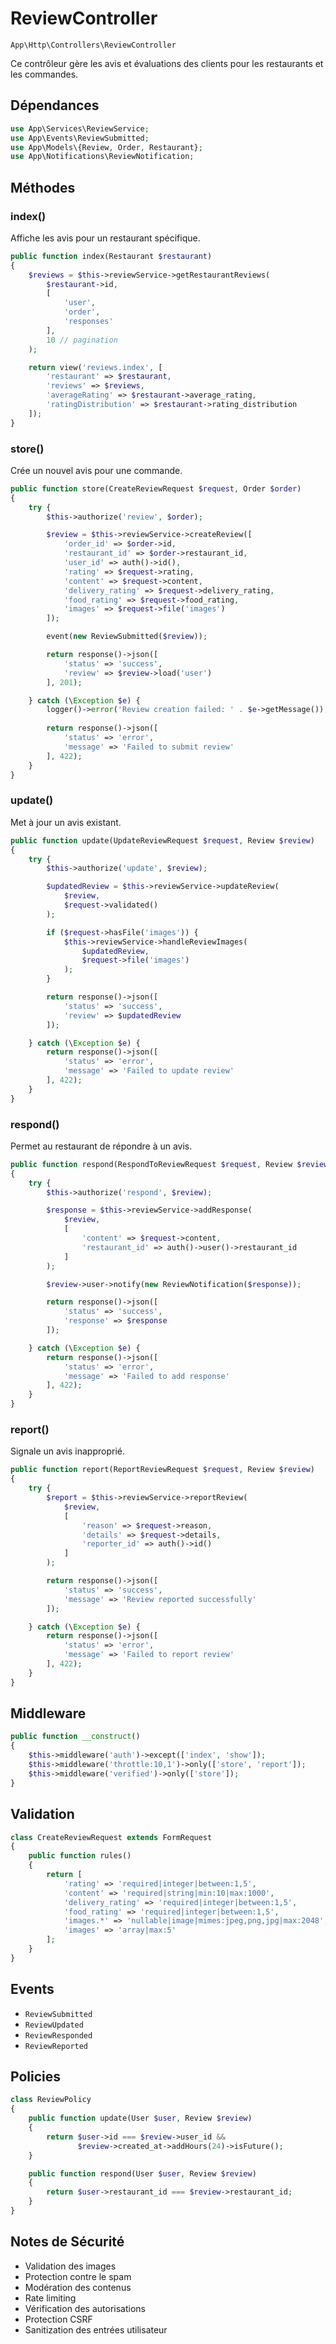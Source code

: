 # ReviewController

`App\Http\Controllers\ReviewController`

Ce contrôleur gère les avis et évaluations des clients pour les restaurants et les commandes.

## Dépendances

```php
use App\Services\ReviewService;
use App\Events\ReviewSubmitted;
use App\Models\{Review, Order, Restaurant};
use App\Notifications\ReviewNotification;
```

## Méthodes

### index()

Affiche les avis pour un restaurant spécifique.

```php
public function index(Restaurant $restaurant)
{
    $reviews = $this->reviewService->getRestaurantReviews(
        $restaurant->id,
        [
            'user',
            'order',
            'responses'
        ],
        10 // pagination
    );

    return view('reviews.index', [
        'restaurant' => $restaurant,
        'reviews' => $reviews,
        'averageRating' => $restaurant->average_rating,
        'ratingDistribution' => $restaurant->rating_distribution
    ]);
}
```

### store()

Crée un nouvel avis pour une commande.

```php
public function store(CreateReviewRequest $request, Order $order)
{
    try {
        $this->authorize('review', $order);

        $review = $this->reviewService->createReview([
            'order_id' => $order->id,
            'restaurant_id' => $order->restaurant_id,
            'user_id' => auth()->id(),
            'rating' => $request->rating,
            'content' => $request->content,
            'delivery_rating' => $request->delivery_rating,
            'food_rating' => $request->food_rating,
            'images' => $request->file('images')
        ]);

        event(new ReviewSubmitted($review));

        return response()->json([
            'status' => 'success',
            'review' => $review->load('user')
        ], 201);

    } catch (\Exception $e) {
        logger()->error('Review creation failed: ' . $e->getMessage());
        
        return response()->json([
            'status' => 'error',
            'message' => 'Failed to submit review'
        ], 422);
    }
}
```

### update()

Met à jour un avis existant.

```php
public function update(UpdateReviewRequest $request, Review $review)
{
    try {
        $this->authorize('update', $review);

        $updatedReview = $this->reviewService->updateReview(
            $review,
            $request->validated()
        );

        if ($request->hasFile('images')) {
            $this->reviewService->handleReviewImages(
                $updatedReview,
                $request->file('images')
            );
        }

        return response()->json([
            'status' => 'success',
            'review' => $updatedReview
        ]);

    } catch (\Exception $e) {
        return response()->json([
            'status' => 'error',
            'message' => 'Failed to update review'
        ], 422);
    }
}
```

### respond()

Permet au restaurant de répondre à un avis.

```php
public function respond(RespondToReviewRequest $request, Review $review)
{
    try {
        $this->authorize('respond', $review);

        $response = $this->reviewService->addResponse(
            $review,
            [
                'content' => $request->content,
                'restaurant_id' => auth()->user()->restaurant_id
            ]
        );

        $review->user->notify(new ReviewNotification($response));

        return response()->json([
            'status' => 'success',
            'response' => $response
        ]);

    } catch (\Exception $e) {
        return response()->json([
            'status' => 'error',
            'message' => 'Failed to add response'
        ], 422);
    }
}
```

### report()

Signale un avis inapproprié.

```php
public function report(ReportReviewRequest $request, Review $review)
{
    try {
        $report = $this->reviewService->reportReview(
            $review,
            [
                'reason' => $request->reason,
                'details' => $request->details,
                'reporter_id' => auth()->id()
            ]
        );

        return response()->json([
            'status' => 'success',
            'message' => 'Review reported successfully'
        ]);

    } catch (\Exception $e) {
        return response()->json([
            'status' => 'error',
            'message' => 'Failed to report review'
        ], 422);
    }
}
```

## Middleware

```php
public function __construct()
{
    $this->middleware('auth')->except(['index', 'show']);
    $this->middleware('throttle:10,1')->only(['store', 'report']);
    $this->middleware('verified')->only(['store']);
}
```

## Validation

```php
class CreateReviewRequest extends FormRequest
{
    public function rules()
    {
        return [
            'rating' => 'required|integer|between:1,5',
            'content' => 'required|string|min:10|max:1000',
            'delivery_rating' => 'required|integer|between:1,5',
            'food_rating' => 'required|integer|between:1,5',
            'images.*' => 'nullable|image|mimes:jpeg,png,jpg|max:2048',
            'images' => 'array|max:5'
        ];
    }
}
```

## Events

- `ReviewSubmitted`
- `ReviewUpdated`
- `ReviewResponded`
- `ReviewReported`

## Policies

```php
class ReviewPolicy
{
    public function update(User $user, Review $review)
    {
        return $user->id === $review->user_id && 
               $review->created_at->addHours(24)->isFuture();
    }

    public function respond(User $user, Review $review)
    {
        return $user->restaurant_id === $review->restaurant_id;
    }
}
```

## Notes de Sécurité

- Validation des images
- Protection contre le spam
- Modération des contenus
- Rate limiting
- Vérification des autorisations
- Protection CSRF
- Sanitization des entrées utilisateur 
